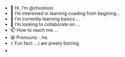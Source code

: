 - 👋 Hi, I’m @choolooo
- 👀 I’m interested in learning coading from begining...
- 🌱 I’m currently learning basics
  ...
- 💞️ I’m looking to collaborate on ...
- 📫 How to reach me ...
- 😄 Pronouns: ..he.
- ⚡ Fun fact: ...i am preety borring
- 

<!---
choolooo/choolooo is a ✨ special ✨ repository because its `README.md` (this file) appears on your GitHub profile.
You can click the Preview link to take a look at your changes.
--->
